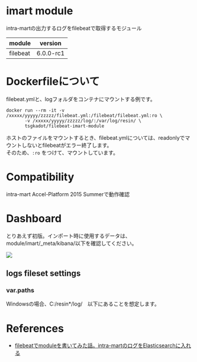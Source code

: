 # imart module

intra-martの出力するログをfilebeatで取得するモジュール

| module | version |
|-------|----------|
| filebeat | 6.0.0-rc1 |


# Dockerfileについて

filebeat.ymlと、logフォルダをコンテナにマウントする例です。

```
docker run --rm -it -v /xxxxx/yyyyy/zzzzz/filebeat.yml:/filebeat/filebeat.yml:ro \
       -v /xxxxx/yyyyy/zzzzz/log/:/var/log/resin/ \
       tsgkadot/filebeat-imart-module
```

ホストのファイルをマウントするとき、filebeat.ymlについては、readonlyでマウントしないとfilebeatがエラー終了します。  
そのため、`:ro` をつけて、マウントしています。


# Compatibility

intra-mart Accel-Platform 2015 Summerで動作確認

# Dashboard

とりあえず初版。インポート時に使用するデータは、module/imart/_meta/kibana/以下を確認してください。

![](https://camo.qiitausercontent.com/aeb3eac8b21715d1ddb20519d06cad657a761212/68747470733a2f2f71696974612d696d6167652d73746f72652e73332e616d617a6f6e6177732e636f6d2f302f3131313637362f37353739313737632d393731622d316633612d376539622d3462373862313831336431622e706e67)

## logs fileset settings

### var.paths

Windowsの場合、C:/resin*/log/　以下にあることを想定します。


# References

- [filebeatでmoduleを書いてみた話。intra-martのログをElasticsearchに入れる](http://qiita.com/tsgkdt/items/14d2fadc7e457c2c3646)

